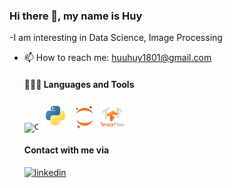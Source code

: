 ### Hi there 👋, my name is Huy
-I am interesting in Data Science, Image Processing
- 📫 How to reach me: huuhuy1801@gmail.com 

  #### 👨🏻‍💻 Languages and Tools <br />
  <code><img title="C" height="45" src="https://github.com/zumrudu-anka/zumrudu-anka/blob/master/images/c.svg"></code>
  <code><img height="45" src="https://raw.githubusercontent.com/github/explore/80688e429a7d4ef2fca1e82350fe8e3517d3494d/topics/python/python.png"></code> 
   <code><img height="40" src="https://raw.githubusercontent.com/github/explore/80688e429a7d4ef2fca1e82350fe8e3517d3494d/topics/jupyter-notebook/jupyter-notebook.png"></code>
   <code><img height="40" src="https://raw.githubusercontent.com/github/explore/80688e429a7d4ef2fca1e82350fe8e3517d3494d/topics/tensorflow/tensorflow.png"></code>
  #### Contact with me via <br />
     [<img src='https://raw.githubusercontent.com/Raymo111/Raymo111/master/socials/linkedin.png' alt='linkedin' height='40'>](https://www.linkedin.com/in/www.linkedin.com/in/huy-nguyen-085382206/)    












<!---
huynguyen180100/huynguyen180100 is a ✨ special ✨ repository because its `README.md` (this file) appears on your GitHub profile.
You can click the Preview link to take a look at your changes.
--->
